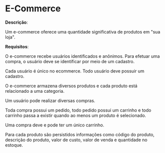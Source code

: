 # E-Commerce

__Descrição__:

Um e-commerce oferece uma quantidade significativa de produtos em "sua loja".


__Requisitos__:

O e-commerce recebe usuários identificados e anônimos. Para efetuar uma compra, o usuário deve se identificar por meio de um cadastro.

Cada usuário é único no ecommerce. Todo usuário deve possuir um cadastro.

O e-commerce armazena diversos produtos e cada produto está relacionado a uma categoria. 

Um usuário pode realizar diversas compras.

Toda compra possui um pedido, todo pedido possui um carrinho e todo carrinho passa a existir quando ao menos um produto é selecionado.

Uma compra deve e pode ter um único carrinho.

Para cada produto são persistidos informações como código do produto, descrição do produto, valor de custo, valor de venda e quantidade no estoque.
